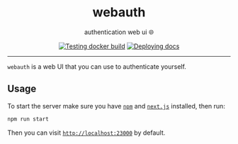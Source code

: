 <h1 align="center">webauth</h1>

<div align="center">

authentication web ui 🌐

[![Testing docker build](https://github.com/radio-aktywne/webauth/actions/workflows/docker-build.yml/badge.svg)](https://github.com/radio-aktywne/webauth/actions/workflows/docker-build.yml)
[![Deploying docs](https://github.com/radio-aktywne/webauth/actions/workflows/docs.yml/badge.svg)](https://github.com/radio-aktywne/webauth/actions/workflows/docs.yml)

</div>

---

`webauth` is a web UI that you can use to authenticate yourself.

## Usage

To start the server make sure you have [`npm`](https://www.npmjs.com)
and [`next.js`](https://nextjs.org) installed, then run:

```sh
npm run start
```

Then you can visit [`http://localhost:23000`](http://localhost:23000) by
default.
